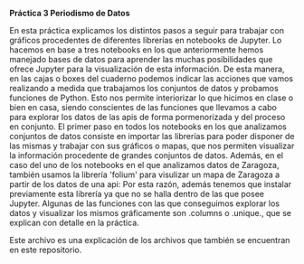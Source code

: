 **Práctica 3 Periodismo de Datos**

En esta práctica explicamos los distintos pasos a seguir para trabajar con gráficos procedentes de diferentes librerías en notebooks de Jupyter. Lo hacemos en base a tres notebooks en los que anteriormente hemos manejado bases de datos para aprender las muchas posibilidades que ofrece Jupyter para la visualización de esta información. De esta manera, en las cajas o boxes del cuaderno podemos indicar las acciones que vamos realizando a medida que trabajamos los conjuntos de datos y probamos funciones de Python. Esto nos permite interiorizar lo que hicimos en clase o bien en casa, siendo conscientes de las funciones que llevamos a cabo para explorar los datos de las apis de forma pormenorizada y del proceso en conjunto. El primer paso en todos los notebooks en los que analizamos conjuntos de datos consiste en importar las librerías para poder disponer de las mismas y trabajar con sus gráficos o mapas, que nos permiten visualizar la información procedente de grandes conjuntos de datos. Además, en el caso del uno de los notebooks en el que analizamos datos de Zaragoza, también usamos la librería 'folium' para visulizar un mapa de Zaragoza a partir de los datos de una api: Por esta razón, además tenemos que instalar previamente esta librería  ya que no se halla dentro de las que posee Jupyter. Algunas de las funciones con las que conseguimos explorar los datos y visualizar los mismos gráficamente son .columns o .unique., que se explican con detalle en la práctica. 

Este archivo es una explicación de los  archivos que también se encuentran en este repositorio.
